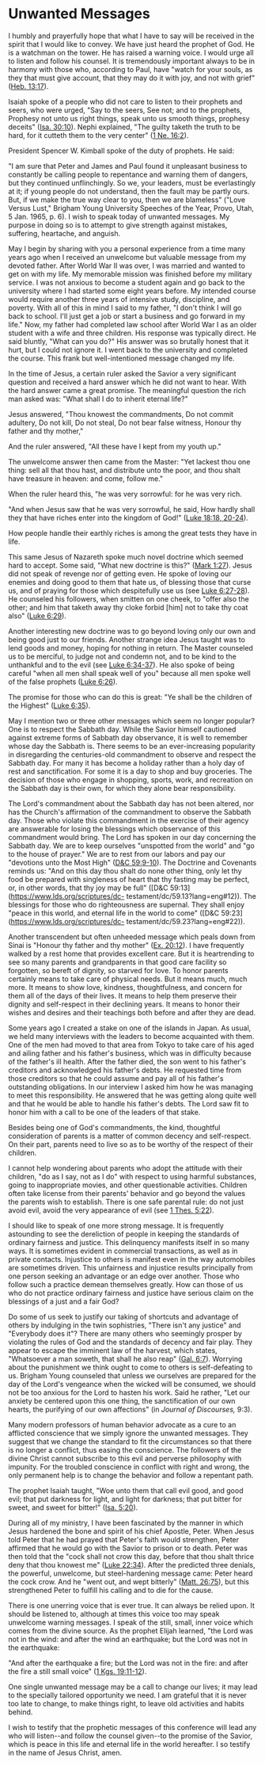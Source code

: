 # Unwanted Messages

I humbly and prayerfully hope that what I have to say will be received in the
spirit that I would like to convey. We have just heard the prophet of God. He
is a watchman on the tower. He has raised a warning voice. I would urge all to
listen and follow his counsel. It is tremendously important always to be in
harmony with those who, according to Paul, have "watch for your souls, as they
that must give account, that they may do it with joy, and not with grief"
([Heb. 13:17](https://www.lds.org/scriptures/nt/heb/13.17?lang=eng#16)).

Isaiah spoke of a people who did not care to listen to their prophets and
seers, who were urged, "Say to the seers, See not; and to the prophets,
Prophesy not unto us right things, speak unto us smooth things, prophesy
deceits" ([Isa.
30:10](https://www.lds.org/scriptures/ot/isa/30.10?lang=eng#9)). Nephi
explained, "The guilty taketh the truth to be hard, for it cutteth them to the
very center" ([1 Ne.
16:2](https://www.lds.org/scriptures/bofm/1-ne/16.2?lang=eng#1)).

President Spencer W. Kimball spoke of the duty of prophets. He said:

"I am sure that Peter and James and Paul found it unpleasant business to
constantly be calling people to repentance and warning them of dangers, but
they continued unflinchingly. So we, your leaders, must be everlastingly at
it; if young people do not understand, then the fault may be partly ours. But,
if we make the true way clear to you, then we are blameless" ("Love Versus
Lust," Brigham Young University Speeches of the Year, Provo, Utah, 5 Jan.
1965, p. 6). I wish to speak today of unwanted messages. My purpose in doing
so is to attempt to give strength against mistakes, suffering, heartache, and
anguish.

May I begin by sharing with you a personal experience from a time many years
ago when I received an unwelcome but valuable message from my devoted father.
After World War II was over, I was married and wanted to get on with my life.
My memorable mission was finished before my military service. I was not
anxious to become a student again and go back to the university where I had
started some eight years before. My intended course would require another
three years of intensive study, discipline, and poverty. With all of this in
mind I said to my father, "I don't think I will go back to school. I'll just
get a job or start a business and go forward in my life." Now, my father had
completed law school after World War I as an older student with a wife and
three children. His response was typically direct. He said bluntly, "What can
you do?" His answer was so brutally honest that it hurt, but I could not
ignore it. I went back to the university and completed the course. This frank
but well-intentioned message changed my life.

In the time of Jesus, a certain ruler asked the Savior a very significant
question and received a hard answer which he did not want to hear. With the
hard answer came a great promise. The meaningful question the rich man asked
was: "What shall I do to inherit eternal life?"

Jesus answered, "Thou knowest the commandments, Do not commit adultery, Do not
kill, Do not steal, Do not bear false witness, Honour thy father and thy
mother,"

And the ruler answered, "All these have I kept from my youth up."

The unwelcome answer then came from the Master: "Yet lackest thou one thing:
sell all that thou hast, and distribute unto the poor, and thou shalt have
treasure in heaven: and come, follow me."

When the ruler heard this, "he was very sorrowful: for he was very rich.

"And when Jesus saw that he was very sorrowful, he said, How hardly shall they
that have riches enter into the kingdom of God!" ([Luke 18:18,
20-24](https://www.lds.org/scriptures/nt/luke/18.18%2C20-24?lang=eng#17)).

How people handle their earthly riches is among the great tests they have in
life.

This same Jesus of Nazareth spoke much novel doctrine which seemed hard to
accept. Some said, "What new doctrine is this?" ([Mark
1:27](https://www.lds.org/scriptures/nt/mark/1.27?lang=eng#26)). Jesus did not
speak of revenge nor of getting even. He spoke of loving our enemies and doing
good to them that hate us, of blessing those that curse us, and of praying for
those which despitefully use us (see [Luke
6:27-28](https://www.lds.org/scriptures/nt/luke/6.27-28?lang=eng#26)). He
counseled his followers, when smitten on one cheek, to "offer also the other;
and him that taketh away thy cloke forbid [him] not to take thy coat also"
([Luke 6:29](https://www.lds.org/scriptures/nt/luke/6.29?lang=eng#28)).

Another interesting new doctrine was to go beyond loving only our own and
being good just to our friends. Another strange idea Jesus taught was to lend
goods and money, hoping for nothing in return. The Master counseled us to be
merciful, to judge not and condemn not, and to be kind to the unthankful and
to the evil (see [Luke
6:34-37](https://www.lds.org/scriptures/nt/luke/6.34-37?lang=eng#33)). He also
spoke of being careful "when all men shall speak well of you" because all men
spoke well of the false prophets ([Luke
6:26](https://www.lds.org/scriptures/nt/luke/6.26?lang=eng#25)).

The promise for those who can do this is great: "Ye shall be the children of
the Highest" ([Luke
6:35](https://www.lds.org/scriptures/nt/luke/6.35?lang=eng#34)).

May I mention two or three other messages which seem no longer popular? One is
to respect the Sabbath day. While the Savior himself cautioned against extreme
forms of Sabbath day observance, it is well to remember whose day the Sabbath
is. There seems to be an ever-increasing popularity in disregarding the
centuries-old commandment to observe and respect the Sabbath day. For many it
has become a holiday rather than a holy day of rest and sanctification. For
some it is a day to shop and buy groceries. The decision of those who engage
in shopping, sports, work, and recreation on the Sabbath day is their own, for
which they alone bear responsibility.

The Lord's commandment about the Sabbath day has not been altered, nor has the
Church's affirmation of the commandment to observe the Sabbath day. Those who
violate this commandment in the exercise of their agency are answerable for
losing the blessings which observance of this commandment would bring. The
Lord has spoken in our day concerning the Sabbath day. We are to keep
ourselves "unspotted from the world" and "go to the house of prayer." We are
to rest from our labors and pay our "devotions unto the Most High" ([D&amp;C
59:9-10](https://www.lds.org/scriptures/dc-testament/dc/59.9-10?lang=eng#8)).
The Doctrine and Covenants reminds us: "And on this day thou shalt do none
other thing, only let thy food be prepared with singleness of heart that thy
fasting may be perfect, or, in other words, that thy joy may be full"
([D&amp;C 59:13](https://www.lds.org/scriptures/dc-
testament/dc/59.13?lang=eng#12)). The blessings for those who do righteousness
are supernal. They shall enjoy "peace in this world, and eternal life in the
world to come" ([D&amp;C 59:23](https://www.lds.org/scriptures/dc-
testament/dc/59.23?lang=eng#22)).

Another transcendent but often unheeded message which peals down from Sinai is
"Honour thy father and thy mother" ([Ex.
20:12](https://www.lds.org/scriptures/ot/ex/20.12?lang=eng#11)). I have
frequently walked by a rest home that provides excellent care. But it is
heartrending to see so many parents and grandparents in that good care
facility so forgotten, so bereft of dignity, so starved for love. To honor
parents certainly means to take care of physical needs. But it means much,
much more. It means to show love, kindness, thoughtfulness, and concern for
them all of the days of their lives. It means to help them preserve their
dignity and self-respect in their declining years. It means to honor their
wishes and desires and their teachings both before and after they are dead.

Some years ago I created a stake on one of the islands in Japan. As usual, we
held many interviews with the leaders to become acquainted with them. One of
the men had moved to that area from Tokyo to take care of his aged and ailing
father and his father's business, which was in difficulty because of the
father's ill health. After the father died, the son went to his father's
creditors and acknowledged his father's debts. He requested time from those
creditors so that he could assume and pay all of his father's outstanding
obligations. In our interview I asked him how he was managing to meet this
responsibility. He answered that he was getting along quite well and that he
would be able to handle his father's debts. The Lord saw fit to honor him with
a call to be one of the leaders of that stake.

Besides being one of God's commandments, the kind, thoughtful consideration of
parents is a matter of common decency and self-respect. On their part, parents
need to live so as to be worthy of the respect of their children.

I cannot help wondering about parents who adopt the attitude with their
children, "do as I say, not as I do" with respect to using harmful substances,
going to inappropriate movies, and other questionable activities. Children
often take license from their parents' behavior and go beyond the values the
parents wish to establish. There is one safe parental rule: do not just avoid
evil, avoid the very appearance of evil (see [1 Thes.
5:22](https://www.lds.org/scriptures/nt/1-thes/5.22?lang=eng#21)).

I should like to speak of one more strong message. It is frequently astounding
to see the dereliction of people in keeping the standards of ordinary fairness
and justice. This delinquency manifests itself in so many ways. It is
sometimes evident in commercial transactions, as well as in private contacts.
Injustice to others is manifest even in the way automobiles are sometimes
driven. This unfairness and injustice results principally from one person
seeking an advantage or an edge over another. Those who follow such a practice
demean themselves greatly. How can those of us who do not practice ordinary
fairness and justice have serious claim on the blessings of a just and a fair
God?

Do some of us seek to justify our taking of shortcuts and advantage of others
by indulging in the twin sophistries, "There isn't any justice" and "Everybody
does it"? There are many others who seemingly prosper by violating the rules
of God and the standards of decency and fair play. They appear to escape the
imminent law of the harvest, which states, "Whatsoever a man soweth, that
shall he also reap" ([Gal.
6:7](https://www.lds.org/scriptures/nt/gal/6.7?lang=eng#6)). Worrying about
the punishment we think ought to come to others is self-defeating to us.
Brigham Young counseled that unless we ourselves are prepared for the day of
the Lord's vengeance when the wicked will be consumed, we should not be too
anxious for the Lord to hasten his work. Said he rather, "Let our anxiety be
centered upon this one thing, the sanctification of our own hearts, the
purifying of our own affections" (in _Journal of Discourses,_ 9:3).

Many modern professors of human behavior advocate as a cure to an afflicted
conscience that we simply ignore the unwanted messages. They suggest that we
change the standard to fit the circumstances so that there is no longer a
conflict, thus easing the conscience. The followers of the divine Christ
cannot subscribe to this evil and perverse philosophy with impunity. For the
troubled conscience in conflict with right and wrong, the only permanent help
is to change the behavior and follow a repentant path.

The prophet Isaiah taught, "Woe unto them that call evil good, and good evil;
that put darkness for light, and light for darkness; that put bitter for
sweet, and sweet for bitter!" ([Isa.
5:20](https://www.lds.org/scriptures/ot/isa/5.20?lang=eng#19)).

During all of my ministry, I have been fascinated by the manner in which Jesus
hardened the bone and spirit of his chief Apostle, Peter. When Jesus told
Peter that he had prayed that Peter's faith would strengthen, Peter affirmed
that he would go with the Savior to prison or to death. Peter was then told
that the "cock shall not crow this day, before that thou shalt thrice deny
that thou knowest me" ([Luke
22:34](https://www.lds.org/scriptures/nt/luke/22.34?lang=eng#33)). After the
predicted three denials, the powerful, unwelcome, but steel-hardening message
came: Peter heard the cock crow. And he "went out, and wept bitterly" ([Matt.
26:75](https://www.lds.org/scriptures/nt/matt/26.75?lang=eng#74)), but this
strengthened Peter to fulfill his calling and to die for the cause.

There is one unerring voice that is ever true. It can always be relied upon.
It should be listened to, although at times this voice too may speak unwelcome
warning messages. I speak of the still, small, inner voice which comes from
the divine source. As the prophet Elijah learned, "the Lord was not in the
wind: and after the wind an earthquake; but the Lord was not in the
earthquake:

"And after the earthquake a fire; but the Lord was not in the fire: and after
the fire a still small voice" ([1 Kgs.
19:11-12](https://www.lds.org/scriptures/ot/1-kgs/19.11-12?lang=eng#10)).

One single unwanted message may be a call to change our lives; it may lead to
the specially tailored opportunity we need. I am grateful that it is never too
late to change, to make things right, to leave old activities and habits
behind.

I wish to testify that the prophetic messages of this conference will lead any
who will listen--and follow the counsel given--to the promise of the Savior,
which is peace in this life and eternal life in the world hereafter. I so
testify in the name of Jesus Christ, amen.

